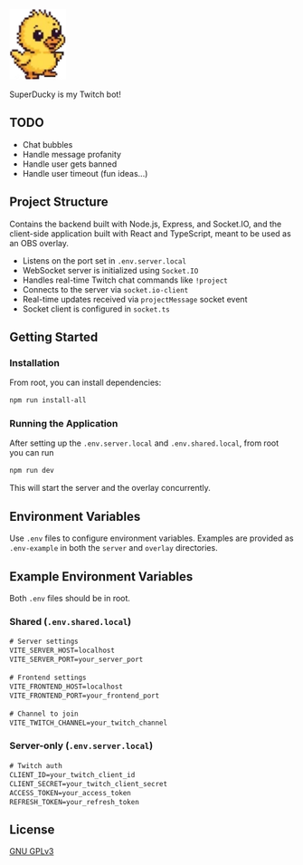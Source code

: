 <p>
  <img src="overlay/public/sprites/baby-ducky/baby-ducky-walk.webp" alt="SuperDucky" width="100" />
</p>

SuperDucky is my Twitch bot!

## TODO

- Chat bubbles
- Handle message profanity
- Handle user gets banned
- Handle user timeout (fun ideas...)

## Project Structure

Contains the backend built with Node.js, Express, and Socket.IO, and the client-side application built with React and TypeScript, meant to be used as an OBS overlay.

- Listens on the port set in `.env.server.local`
- WebSocket server is initialized using `Socket.IO`
- Handles real-time Twitch chat commands like `!project`
- Connects to the server via `socket.io-client`
- Real-time updates received via `projectMessage` socket event
- Socket client is configured in `socket.ts`

## Getting Started

### Installation

From root, you can install dependencies:

```bash
npm run install-all
```

### Running the Application

After setting up the `.env.server.local` and `.env.shared.local`, from root you can run

```bash
npm run dev
```

This will start the server and the overlay concurrently.

## Environment Variables

Use `.env` files to configure environment variables. Examples are provided as `.env-example` in both the `server` and `overlay` directories.

## Example Environment Variables

Both `.env` files should be in root.

### Shared (`.env.shared.local`)

```env
# Server settings
VITE_SERVER_HOST=localhost
VITE_SERVER_PORT=your_server_port

# Frontend settings
VITE_FRONTEND_HOST=localhost
VITE_FRONTEND_PORT=your_frontend_port

# Channel to join
VITE_TWITCH_CHANNEL=your_twitch_channel
```

### Server-only (`.env.server.local`)

```env
# Twitch auth
CLIENT_ID=your_twitch_client_id
CLIENT_SECRET=your_twitch_client_secret
ACCESS_TOKEN=your_access_token
REFRESH_TOKEN=your_refresh_token
```

## License

[GNU GPLv3](LICENSE)
